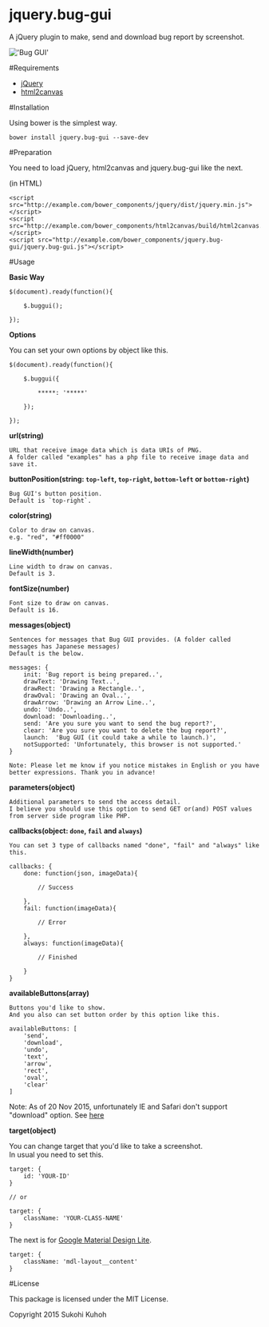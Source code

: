 # jquery.bug-gui
A jQuery plugin to make, send and download bug report by screenshot.  

!['Bug GUI'](http://i.imgur.com/Qr2VYFt.png)

#Requirements

* [jQuery](https://jquery.com/)
* [html2canvas](http://html2canvas.hertzen.com/)

#Installation

Using bower is the simplest way.

    bower install jquery.bug-gui --save-dev

#Preparation

You need to load jQuery, html2canvas and jquery.bug-gui like the next.

(in HTML)

    <script src="http://example.com/bower_components/jquery/dist/jquery.min.js"></script>
    <script src="http://example.com/bower_components/html2canvas/build/html2canvas.min.js"></script>
    <script src="http://example.com/bower_components/jquery.bug-gui/jquery.bug-gui.js"></script>

#Usage

**Basic Way**

    $(document).ready(function(){

        $.buggui();
        
    });
    
**Options**

You can set your own options by object like this.

    $(document).ready(function(){

        $.buggui({
        
            *****: '*****'
        
        });
        
    });

**url(string)**


    URL that receive image data which is data URIs of PNG.  
    A folder called "examples" has a php file to receive image data and save it.
    
    
**buttonPosition(string: `top-left`, `top-right`, `bottom-left` or `bottom-right`)**


    Bug GUI's button position.
    Default is `top-right`.
    
**color(string)**


    Color to draw on canvas.
    e.g. "red", "#ff0000"
    
**lineWidth(number)**


    Line width to draw on canvas.
    Default is 3.
    
**fontSize(number)**


    Font size to draw on canvas.
    Default is 16.
    
**messages(object)**


    Sentences for messages that Bug GUI provides. (A folder called messages has Japanese messages)
    Default is the below.
    
    messages: {
        init: 'Bug report is being prepared..',
        drawText: 'Drawing Text..',
        drawRect: 'Drawing a Rectangle..',
        drawOval: 'Drawing an Oval..',
        drawArrow: 'Drawing an Arrow Line..',
        undo: 'Undo..',
        download: 'Downloading..',
        send: 'Are you sure you want to send the bug report?',
        clear: 'Are you sure you want to delete the bug report?',
        launch:  'Bug GUI (it could take a while to launch.)',
        notSupported: 'Unfortunately, this browser is not supported.'
    }

    Note: Please let me know if you notice mistakes in English or you have better expressions. Thank you in advance!
    
**parameters(object)**


    Additional parameters to send the access detail.
    I believe you should use this option to send GET or(and) POST values from server side program like PHP.    
     
**callbacks(object: `done`, `fail` and `always`)**


    You can set 3 type of callbacks named "done", "fail" and "always" like this.  

    callbacks: {
        done: function(json, imageData){

            // Success

        },
        fail: function(imageData){

            // Error

        },
        always: function(imageData){

            // Finished

        }
    }
    
**availableButtons(array)**


    Buttons you'd like to show.
    And you also can set button order by this option like this.

    availableButtons: [
        'send',
        'download',
        'undo',
        'text',
        'arrow',
        'rect',
        'oval',
        'clear'
    ]
    
Note: As of 20 Nov 2015, unfortunately IE and Safari don't support "download" option. See [here](http://caniuse.com/#search=download)

**target(object)**
    
You can change target that you'd like to take a screenshot.  
In usual you need to set this.

    target: {
        id: 'YOUR-ID'
    }
    
    // or 

    target: {
        className: 'YOUR-CLASS-NAME'
    }
    
The next is for [Google Material Design Lite](http://www.getmdl.io/templates/index.html).
    
    target: {
        className: 'mdl-layout__content'
    }
    
#License

This package is licensed under the MIT License.

Copyright 2015 Sukohi Kuhoh
